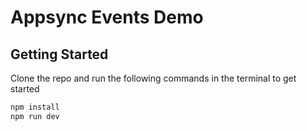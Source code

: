 # Appsync Events Demo


## Getting Started

Clone the repo and run the following commands in the terminal to get started 

```bash
npm install
npm run dev
```
